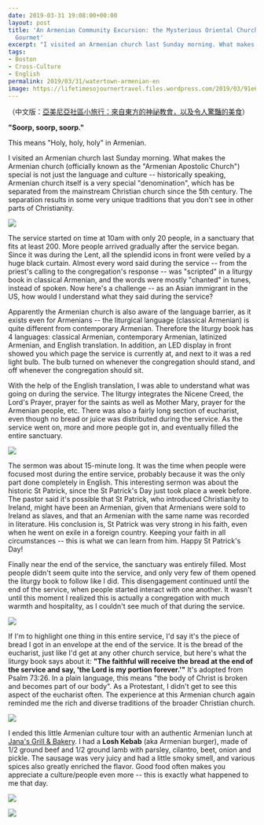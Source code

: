 ```yaml
---
date: 2019-03-31 19:08:00+00:00
layout: post
title: 'An Armenian Community Excursion: the Mysterious Oriental Church, and Authentic
  Gourmet'
excerpt: "I visited an Armenian church last Sunday morning. What makes the Armenian church special is not just the language and culture -- historically speaking, Armenian church itself is a very special denomination, which has be separated from the mainstream Christian church since the 5th century. The separation results in some very unique traditions that you don't see in other parts of Christianity."
tags:
- Boston
- Cross-Culture
- English
permalink: 2019/03/31/watertown-armenian-en
image: https://lifetimesojournertravel.files.wordpress.com/2019/03/91e6d-img_20190324_095941.jpg
---
```


（中文版：[亞美尼亞社區小旅行：來自東方的神祕教會，以及令人驚豔的美食](http://blog.jeromeyang.com/2019/03/blog-post_31.html)）

**"Soorp, soorp, soorp."**

This means "Holy, holy, holy" in Armenian.

I visited an Armenian church last Sunday morning. What makes the Armenian church (officially known as the "Armenian Apostolic Church") special is not just the language and culture -- historically speaking, Armenian church itself is a very special "denomination", which has be separated from the mainstream Christian church since the 5th century. The separation results in some very unique traditions that you don't see in other parts of Christianity.


[![](https://lifetimesojournertravel.files.wordpress.com/2019/03/91e6d-img_20190324_095941.jpg?w=300)](https://lifetimesojournertravel.files.wordpress.com/2019/03/91e6d-img_20190324_095941.jpg)


The service started on time at 10am with only 20 people, in a sanctuary that fits at least 200. More people arrived gradually after the service began. Since it was during the Lent, all the splendid icons in front were veiled by a huge black curtain. Almost every word said during the service -- from the priest's calling to the congregation's response -- was "scripted" in a liturgy book in classical Armenian, and the words were mostly "chanted" in tunes, instead of spoken. Now here's a challenge -- as an Asian immigrant in the US, how would I understand what they said during the service?

Apparently the Armenian church is also aware of the language barrier, as it exists even for Armenians -- the liturgical language (classical Armenian) is quite different from contemporary Armenian. Therefore the liturgy book has 4 languages: classical Armenian, contemporary Armenian, latinized Armenian, and English translation. In addition, an LED display in front showed you which page the service is currently at, and next to it was a red light bulb. The bulb turned on whenever the congregation should stand, and off whenever the congregation should sit.

With the help of the English translation, I was able to understand what was going on during the service. The liturgy integrates the Nicene Creed, the Lord's Prayer, prayer for the saints as well as Mother Mary, prayer for the Armenian people, etc. There was also a fairly long section of eucharist, even though no bread or juice was distributed during the service. As the service went on, more and more people got in, and eventually filled the entire sanctuary.


[![](https://lifetimesojournertravel.files.wordpress.com/2019/03/54380-img_20190324_111055.jpg?w=300)](https://lifetimesojournertravel.files.wordpress.com/2019/03/54380-img_20190324_111055.jpg)


The sermon was about 15-minute long. It was the time when people were focused most during the entire service, probably because it was the only part done completely in English. This interesting sermon was about the historic St Patrick, since the St Patrick's Day just took place a week before. The pastor said it's possible that St Patrick, who introduced Christianity to Ireland, might have been an Armenian, given that Armenians were sold to Ireland as slaves, and that an Armenian with the same name was recorded in literature. His conclusion is, St Patrick was very strong in his faith, even when he went on exile in a foreign country. Keeping your faith in all circumstances -- this is what we can learn from him. Happy St Patrick's Day!

Finally near the end of the service, the sanctuary was entirely filled. Most people didn't seem quite into the service, and only very few of them opened the liturgy book to follow like I did. This disengagement continued until the end of the service, when people started interact with one another. It wasn't until this moment I realized this is actually a congregation with much warmth and hospitality, as I couldn't see much of that during the service.


[![](https://lifetimesojournertravel.files.wordpress.com/2019/03/fc7c6-img_20190324_120437.jpg?w=300)](https://lifetimesojournertravel.files.wordpress.com/2019/03/fc7c6-img_20190324_120437.jpg)


If I'm to highlight one thing in this entire service, I'd say it's the piece of bread I got in an envelope at the end of the service. It is the bread of the eucharist, just like I'd get at any other church service, but here's what the liturgy book says about it: **"The faithful will receive the bread at the end of the service and say, 'the Lord is my portion forever.'"** It's adopted from Psalm 73:26. In a plain language, this means "the body of Christ is broken and becomes part of our body". As a Protestant, I didn't get to see this aspect of the eucharist often. The experience at this Armenian church again reminded me the rich and diverse traditions of the broader Christian church.


[![](https://lifetimesojournertravel.files.wordpress.com/2019/03/458a9-img_20190324_120622.jpg?w=169)](https://lifetimesojournertravel.files.wordpress.com/2019/03/458a9-img_20190324_120622.jpg)


I ended this little Armenian culture tour with an authentic Armenian lunch at [Jana's Grill & Bakery](https://www.janagrill.com/). I had a **Losh Kebab** (aka Armenian burger), made of 1/2 ground beef and 1/2 ground lamb with parsley, cilantro, beet, onion and pickle. The sausage was very juicy and had a little smoky smell, and various spices also greatly enriched the flavor. Good food often makes you appreciate a culture/people even more -- this is exactly what happened to me that day.


[![](https://lifetimesojournertravel.files.wordpress.com/2019/03/26ec8-img_20190324_131103.jpg?w=300)](https://lifetimesojournertravel.files.wordpress.com/2019/03/26ec8-img_20190324_131103.jpg)




[![](https://lifetimesojournertravel.files.wordpress.com/2019/03/a7309-img_20190324_125413.jpg?w=300)](https://lifetimesojournertravel.files.wordpress.com/2019/03/a7309-img_20190324_125413.jpg)

